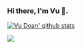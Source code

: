 ### Hi there, I'm Vu 👋.

<!-- ---- -->

<a href="https://github.com/doanthevu1910"><img align="center" src="https://github-readme-stats.vercel.app/api?username=doanthevu1910&count_private=true&show_icons=true&theme=onedark" alt="Vu Doan' github stats" /></a>

<!-- ---- -->

<a href="https://github.com/doanthevu1910"><img align="center" src="https://github-readme-stats.vercel.app/api/top-langs/?username=doanthevu1910&hide=r,html,css,jupyter%20notebook&layout=compact&theme=onedark" /></a>
